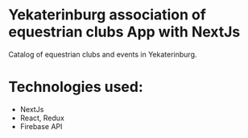 # Yekaterinburg association of equestrian clubs App with NextJs

Catalog of equestrian clubs and events in Yekaterinburg.

# Technologies used:
 - NextJs
 - React, Redux
 - Firebase API